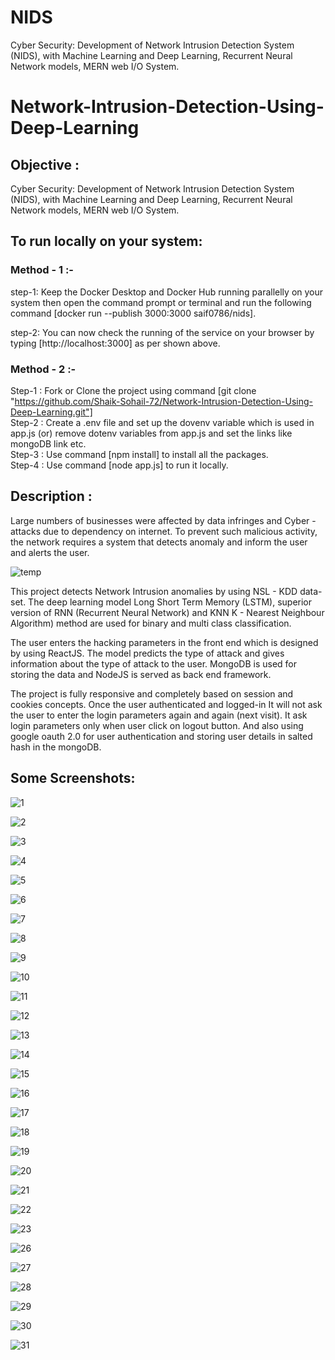 # NIDS
Cyber Security: Development of Network Intrusion Detection System (NIDS), with Machine Learning and Deep Learning, Recurrent Neural Network models, MERN web I/O System.
# Network-Intrusion-Detection-Using-Deep-Learning
## Objective : 
Cyber Security: Development of Network Intrusion Detection System (NIDS),   with Machine Learning and Deep Learning, Recurrent Neural Network models, MERN web I/O System.
## To run locally on your system:
### Method - 1 :-
step-1: Keep the Docker Desktop and Docker Hub running parallelly on your system then open the command prompt or terminal and run the following command [docker run --publish 3000:3000 saif0786/nids].

step-2: You can now check the running of the service on your browser by typing [http://localhost:3000] as per shown above.

### Method - 2 :-
Step-1 : Fork or Clone the project using command [git clone "https://github.com/Shaik-Sohail-72/Network-Intrusion-Detection-Using-Deep-Learning.git"]   
Step-2 : Create a .env file and set up the dovenv variable which is used in app.js (or) remove dotenv variables from app.js and set the links like mongoDB link etc.            
Step-3 : Use command [npm install] to install all the packages.                                                                                                          
Step-4 : Use command [node app.js] to run it locally.
## Description : 
Large numbers of businesses were affected by data infringes and Cyber -attacks due to dependency on internet. To prevent such malicious activity, the network requires a system that detects anomaly and inform the user and alerts the user. 

![temp](https://user-images.githubusercontent.com/106341416/189742718-d621c3ad-ed1d-4b7b-b39a-f41d8fd0bc95.png)

This project detects Network Intrusion anomalies by using NSL - KDD data-set. The deep learning model Long Short Term Memory (LSTM), superior version of RNN (Recurrent Neural Network) and KNN K - Nearest Neighbour Algorithm) method are used for binary and multi class classification. 

The user enters the hacking parameters in the front end which is designed by using ReactJS. The model predicts the type of attack and gives information about the type of attack to the user. MongoDB is used for storing the data and NodeJS is served as back end framework.

The project is fully responsive and completely based on session and cookies concepts. Once the user authenticated and logged-in It will not ask the user to enter the login parameters again and again (next visit). It ask login parameters only when user click on logout button. And also using google oauth 2.0 for user authentication and storing user details in salted hash in the mongoDB.

## Some Screenshots: 
![1](https://user-images.githubusercontent.com/106341416/209460151-2bc95890-473f-4ea3-bfa6-9da18b999ec0.png)

![2](https://user-images.githubusercontent.com/106341416/209460155-79f687af-f460-47bd-9c4c-86f396c62a14.png)

![3](https://user-images.githubusercontent.com/106341416/209460159-d50a652f-7210-4ab4-9051-ae7545081214.png)

![4](https://user-images.githubusercontent.com/106341416/209460162-d7029768-945f-4123-b0a0-79c4111b9a72.png)

![5](https://user-images.githubusercontent.com/106341416/209460165-67d44819-d51e-4b28-9575-f8cf71e048ea.png)

![6](https://user-images.githubusercontent.com/106341416/209460186-368aa0a1-cb24-4055-8dcf-8c56550e2921.png)

![7](https://user-images.githubusercontent.com/106341416/209460190-6973ebff-6f33-41f5-aa3f-f402f1f5fa4e.png)

![8](https://user-images.githubusercontent.com/106341416/209460192-72023074-7b62-44ca-b7f4-d099208da448.png)

![9](https://user-images.githubusercontent.com/106341416/209460197-cc7e6285-7387-4796-b43c-5583b7939f35.png)

![10](https://user-images.githubusercontent.com/106341416/209460199-c43f6b7e-6ebf-4004-96e9-b0c62a213061.png)

![11](https://user-images.githubusercontent.com/106341416/209460203-b624bf33-fd4f-41ee-b52c-f23d6faca0f9.png)

![12](https://user-images.githubusercontent.com/106341416/209460206-95aadf0b-f258-482f-a3e3-619cf4765b4c.png)

![13](https://user-images.githubusercontent.com/106341416/209460209-a692bb3b-1af6-48db-a501-e602879f7d25.png)

![14](https://user-images.githubusercontent.com/106341416/209460212-48feb825-b226-4d6d-9299-d9c2e082112a.png)

![15](https://user-images.githubusercontent.com/106341416/209460216-85007a3c-2677-4077-bb68-ff3827ff7a62.png)

![16](https://user-images.githubusercontent.com/106341416/209460221-e3d3c68b-44e4-4570-8342-17cb75732306.png)

![17](https://user-images.githubusercontent.com/106341416/209460224-996a3db5-6c30-4ca2-bc59-56eee6f867c0.png)

![18](https://user-images.githubusercontent.com/106341416/209460227-552bb0da-b900-486c-807c-8aa2241aa491.png)

![19](https://user-images.githubusercontent.com/106341416/209460230-d301cf98-c40f-439a-848a-9655084b3c17.png)

![20](https://user-images.githubusercontent.com/106341416/209460233-01e4ac22-3728-4870-afb4-356efb52e8c7.png)

![21](https://user-images.githubusercontent.com/106341416/209460237-c9a77395-8b7e-47ac-a829-955d9cb5a44c.png)

![22](https://user-images.githubusercontent.com/106341416/209460239-ecc44806-b731-4676-a68b-cd9f0b064e95.png)

![23](https://user-images.githubusercontent.com/106341416/209460242-a8306b45-6a88-4941-8433-645caeaa00df.png)

![26](https://user-images.githubusercontent.com/106341416/209460255-bdb1e83a-0c4a-4f89-9364-2ca1d73566f4.png)

![27](https://user-images.githubusercontent.com/106341416/209460257-473788b1-918f-4685-9588-923686ce6e39.png)

![28](https://user-images.githubusercontent.com/106341416/209460259-b614d2d4-9ea8-4a7e-bd74-835946b53a3f.png)

![29](https://user-images.githubusercontent.com/106341416/209460261-241274e1-348c-40f6-8d6c-75489a501758.png)

![30](https://user-images.githubusercontent.com/106341416/209460264-ecf8c655-c48b-47ee-bdc0-824f27fc8d5d.png)

![31](https://user-images.githubusercontent.com/106341416/209460266-01fcd78d-730b-4dd8-aa7a-05ec823f1bdc.png)
